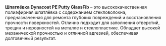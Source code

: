 **Шпатлёвка Dynacoat PE Putty GlassFib** – это высококачественная полиэфирная шпатлёвка с содержанием стекловолокна, предназначенная для ремонта глубоких повреждений и восстановления прочности поверхностей. Отлично подходит для заполнения отверстий, трещин и неровностей на металле и стеклопластике. Обладает высокой механической прочностью и отличной адгезией, обеспечивая долговечный результат.
